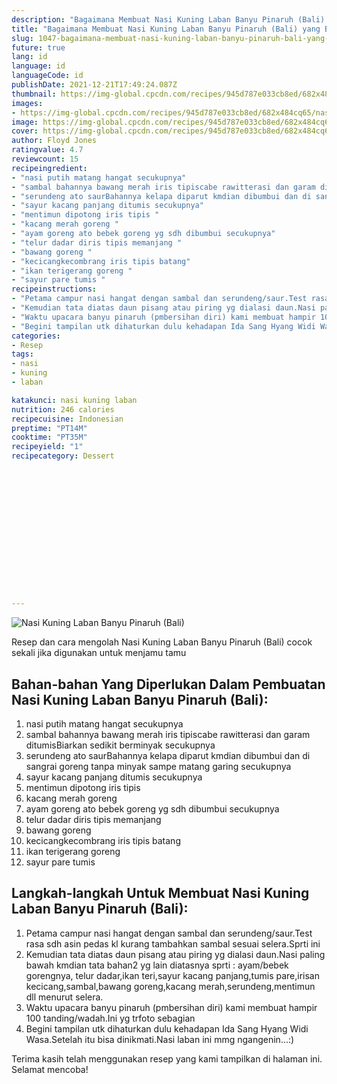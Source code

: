 ```yaml
---
description: "Bagaimana Membuat Nasi Kuning Laban Banyu Pinaruh (Bali) yang Bikin Ngiler"
title: "Bagaimana Membuat Nasi Kuning Laban Banyu Pinaruh (Bali) yang Bikin Ngiler"
slug: 1047-bagaimana-membuat-nasi-kuning-laban-banyu-pinaruh-bali-yang-bikin-ngiler
future: true
lang: id
language: id
languageCode: id
publishDate: 2021-12-21T17:49:24.087Z 
thumbnail: https://img-global.cpcdn.com/recipes/945d787e033cb8ed/682x484cq65/nasi-kuning-laban-banyu-pinaruh-bali-foto-resep-utama.webp
images:
- https://img-global.cpcdn.com/recipes/945d787e033cb8ed/682x484cq65/nasi-kuning-laban-banyu-pinaruh-bali-foto-resep-utama.webp
image: https://img-global.cpcdn.com/recipes/945d787e033cb8ed/682x484cq65/nasi-kuning-laban-banyu-pinaruh-bali-foto-resep-utama.webp
cover: https://img-global.cpcdn.com/recipes/945d787e033cb8ed/682x484cq65/nasi-kuning-laban-banyu-pinaruh-bali-foto-resep-utama.webp
author: Floyd Jones
ratingvalue: 4.7
reviewcount: 15
recipeingredient:
- "nasi putih matang hangat secukupnya"
- "sambal bahannya bawang merah iris tipiscabe rawitterasi dan garam ditumisBiarkan sedikit berminyak secukupnya"
- "serundeng ato saurBahannya kelapa diparut kmdian dibumbui dan di sangrai goreng tanpa minyak sampe matang garing secukupnya"
- "sayur kacang panjang ditumis secukupnya"
- "mentimun dipotong iris tipis "
- "kacang merah goreng "
- "ayam goreng ato bebek goreng yg sdh dibumbui secukupnya"
- "telur dadar diris tipis memanjang "
- "bawang goreng "
- "kecicangkecombrang iris tipis batang"
- "ikan terigerang goreng "
- "sayur pare tumis "
recipeinstructions:
- "Petama campur nasi hangat dengan sambal dan serundeng/saur.Test rasa sdh asin pedas kl kurang tambahkan sambal sesuai selera.Sprti ini"
- "Kemudian tata diatas daun pisang atau piring yg dialasi daun.Nasi paling bawah kmdian tata bahan2 yg lain diatasnya sprti : ayam/bebek gorengnya, telur dadar,ikan teri,sayur kacang panjang,tumis pare,irisan kecicang,sambal,bawang goreng,kacang merah,serundeng,mentimun dll menurut selera."
- "Waktu upacara banyu pinaruh (pmbersihan diri) kami membuat hampir 100 tanding/wadah.Ini yg trfoto sebagian"
- "Begini tampilan utk dihaturkan dulu kehadapan Ida Sang Hyang Widi Wasa.Setelah itu bisa dinikmati.Nasi laban ini mmg ngangenin...:)"
categories:
- Resep
tags:
- nasi
- kuning
- laban

katakunci: nasi kuning laban 
nutrition: 246 calories
recipecuisine: Indonesian
preptime: "PT14M"
cooktime: "PT35M"
recipeyield: "1"
recipecategory: Dessert


     
    
    
    
    
    
    
    
    
    
    
      
    
---
```



![Nasi Kuning Laban Banyu Pinaruh (Bali)](https://img-global.cpcdn.com/recipes/945d787e033cb8ed/682x484cq65/nasi-kuning-laban-banyu-pinaruh-bali-foto-resep-utama.webp)

Resep dan cara mengolah  Nasi Kuning Laban Banyu Pinaruh (Bali) cocok sekali jika digunakan untuk menjamu tamu

<!--inarticleads1-->

## Bahan-bahan Yang Diperlukan Dalam Pembuatan Nasi Kuning Laban Banyu Pinaruh (Bali):

1. nasi putih matang hangat secukupnya
1. sambal bahannya bawang merah iris tipiscabe rawitterasi dan garam ditumisBiarkan sedikit berminyak secukupnya
1. serundeng ato saurBahannya kelapa diparut kmdian dibumbui dan di sangrai goreng tanpa minyak sampe matang garing secukupnya
1. sayur kacang panjang ditumis secukupnya
1. mentimun dipotong iris tipis 
1. kacang merah goreng 
1. ayam goreng ato bebek goreng yg sdh dibumbui secukupnya
1. telur dadar diris tipis memanjang 
1. bawang goreng 
1. kecicangkecombrang iris tipis batang
1. ikan terigerang goreng 
1. sayur pare tumis 



<!--inarticleads2-->

## Langkah-langkah Untuk Membuat Nasi Kuning Laban Banyu Pinaruh (Bali):

1. Petama campur nasi hangat dengan sambal dan serundeng/saur.Test rasa sdh asin pedas kl kurang tambahkan sambal sesuai selera.Sprti ini
1. Kemudian tata diatas daun pisang atau piring yg dialasi daun.Nasi paling bawah kmdian tata bahan2 yg lain diatasnya sprti : ayam/bebek gorengnya, telur dadar,ikan teri,sayur kacang panjang,tumis pare,irisan kecicang,sambal,bawang goreng,kacang merah,serundeng,mentimun dll menurut selera.
1. Waktu upacara banyu pinaruh (pmbersihan diri) kami membuat hampir 100 tanding/wadah.Ini yg trfoto sebagian
1. Begini tampilan utk dihaturkan dulu kehadapan Ida Sang Hyang Widi Wasa.Setelah itu bisa dinikmati.Nasi laban ini mmg ngangenin...:)




Terima kasih telah menggunakan resep yang kami tampilkan di halaman ini. Selamat mencoba!
